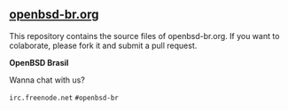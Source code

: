[openbsd-br.org](http://www.openbsd-br.org)
-


This repository contains the source files of openbsd-br.org. If you want to colaborate, 
please fork it and submit a pull request.

**OpenBSD Brasil**

Wanna chat with us?

`irc.freenode.net` `#openbsd-br`

